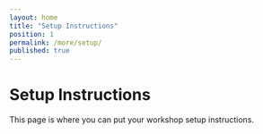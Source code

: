 ```yaml
---
layout: home
title: "Setup Instructions"
position: 1
permalink: /more/setup/
published: true
---
```


# Setup Instructions

This page is where you can put your workshop setup instructions.

